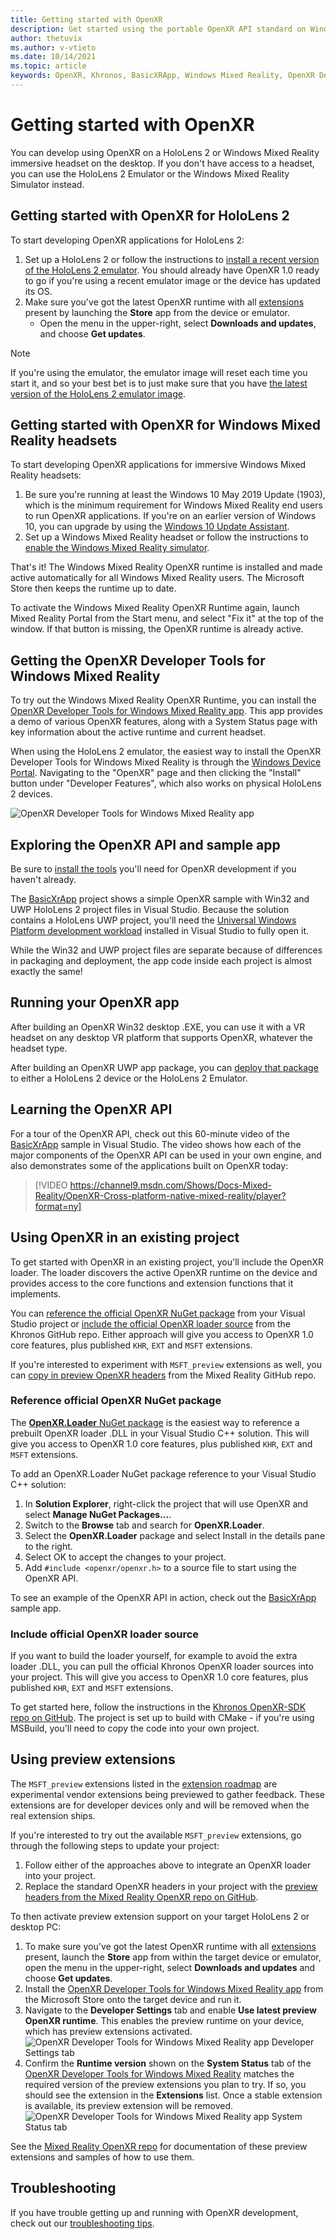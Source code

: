 ```yaml
---
title: Getting started with OpenXR
description: Get started using the portable OpenXR API standard on Windows Mixed Reality and HoloLens 2 headsets.
author: thetuvix
ms.author: v-vtieto
ms.date: 10/14/2021
ms.topic: article
keywords: OpenXR, Khronos, BasicXRApp, Windows Mixed Reality, OpenXR Developer Tools, DirectX, native, native app, custom engine, middleware, getting started, 101, preview extensions, OpenXR runtime version, system status
---
```


# Getting started with OpenXR

You can develop using OpenXR on a HoloLens 2 or Windows Mixed Reality immersive headset on the desktop.  If you don't have access to a headset, you can use the HoloLens 2 Emulator or the Windows Mixed Reality Simulator instead.

## Getting started with OpenXR for HoloLens 2

To start developing OpenXR applications for HoloLens 2:

1. Set up a HoloLens 2 or follow the instructions to [install a recent version of the HoloLens 2 emulator](../advanced-concepts/using-the-hololens-emulator.md). You should already have OpenXR 1.0 ready to go if you're using a recent emulator image or the device has updated its OS.
2. Make sure you've got the latest OpenXR runtime with all [extensions](openxr.md#roadmap) present by launching the **Store** app from the device or emulator.
    * Open the menu in the upper-right, select **Downloads and updates**, and choose **Get updates**.  

> [!NOTE]
> If you're using the emulator, the emulator image will reset each time you start it, and so your best bet is to just make sure that you have [the latest version of the HoloLens 2 emulator image](../advanced-concepts/using-the-hololens-emulator.md).

## Getting started with OpenXR for Windows Mixed Reality headsets

To start developing OpenXR applications for immersive Windows Mixed Reality headsets:

1. Be sure you're running at least the Windows 10 May 2019 Update (1903), which is the minimum requirement for Windows Mixed Reality end users to run OpenXR applications.  If you're on an earlier version of Windows 10, you can upgrade by using the <a href="https://www.microsoft.com/software-download/windows10" target="_blank">Windows 10 Update Assistant</a>.
2. Set up a Windows Mixed Reality headset or follow the instructions to [enable the Windows Mixed Reality simulator](../advanced-concepts/using-the-windows-mixed-reality-simulator.md).

That's it!  The Windows Mixed Reality OpenXR runtime is installed and made active automatically for all Windows Mixed Reality users.  The Microsoft Store then keeps the runtime up to date.

To activate the Windows Mixed Reality OpenXR Runtime again, launch Mixed Reality Portal from the Start menu, and select "Fix it" at the top of the window.  If that button is missing, the OpenXR runtime is already active.<br>

## Getting the OpenXR Developer Tools for Windows Mixed Reality

To try out the Windows Mixed Reality OpenXR Runtime, you can install the <a href="https://www.microsoft.com/store/productId/9n5cvvl23qbt" target="_blank">OpenXR Developer Tools for Windows Mixed Reality app</a>.  This app provides a demo of various OpenXR features, along with a System Status page with key information about the active runtime and current headset.

When using the HoloLens 2 emulator, the easiest way to install the OpenXR Developer Tools for Windows Mixed Reality is through the [Windows Device Portal](../advanced-concepts/using-the-windows-device-portal.md). Navigating to the "OpenXR" page and then clicking the "Install" button under "Developer Features", which also works on physical HoloLens 2 devices.

![OpenXR Developer Tools for Windows Mixed Reality app](images/mixed-reality-openxr-developer-tools.png)

## Exploring the OpenXR API and sample app

Be sure to [install the tools](../install-the-tools.md) you'll need for OpenXR development if you haven't already.

The <a href="https://github.com/microsoft/OpenXR-MixedReality/tree/master/samples/BasicXrApp" target="_blank">BasicXrApp</a> project shows a simple OpenXR sample with Win32 and UWP HoloLens 2 project files in Visual Studio. Because the solution contains a HoloLens UWP project, you'll need the [Universal Windows Platform development workload](../install-the-tools.md#installation-checklist) installed in Visual Studio to fully open it.

While the Win32 and UWP project files are separate because of differences in packaging and deployment, the app code inside each project is almost exactly the same!

## Running your OpenXR app

After building an OpenXR Win32 desktop .EXE, you can use it with a VR headset on any desktop VR platform that supports OpenXR, whatever the headset type.

After building an OpenXR UWP app package, you can [deploy that package](../advanced-concepts/using-visual-studio.md) to either a HoloLens 2 device or the HoloLens 2 Emulator.

## Learning the OpenXR API

For a tour of the OpenXR API, check out this 60-minute video of the <a href="https://github.com/microsoft/OpenXR-MixedReality/tree/master/samples/BasicXrApp" target="_blank">BasicXrApp</a> sample in Visual Studio.  The video shows how each of the major components of the OpenXR API can be used in your own engine, and also demonstrates some of the applications built on OpenXR today:

>[!VIDEO https://channel9.msdn.com/Shows/Docs-Mixed-Reality/OpenXR-Cross-platform-native-mixed-reality/player?format=ny]

## Using OpenXR in an existing project

To get started with OpenXR in an existing project, you'll include the OpenXR loader.  The loader discovers the active OpenXR runtime on the device and provides access to the core functions and extension functions that it implements.

You can [reference the official OpenXR NuGet package](#reference-official-openxr-nuget-package) from your Visual Studio project or [include the official OpenXR loader source](#include-official-openxr-loader-source) from the Khronos GitHub repo.  Either approach will give you access to OpenXR 1.0 core features, plus published `KHR`, `EXT` and `MSFT` extensions.

If you're interested to experiment with `MSFT_preview` extensions as well, you can [copy in preview OpenXR headers](#using-preview-extensions) from the Mixed Reality GitHub repo.

### Reference official OpenXR NuGet package

The <a href="https://www.nuget.org/packages/OpenXR.Loader/" target="_blank">**OpenXR.Loader** NuGet package</a> is the easiest way to reference a prebuilt OpenXR loader .DLL in your Visual Studio C++ solution.  This will give you access to OpenXR 1.0 core features, plus published `KHR`, `EXT` and `MSFT` extensions.

To add an OpenXR.Loader NuGet package reference to your Visual Studio C++ solution:
1. In **Solution Explorer**, right-click the project that will use OpenXR and select **Manage NuGet Packages...**.
2. Switch to the **Browse** tab and search for **OpenXR.Loader**.
3. Select the **OpenXR.Loader** package and select Install in the details pane to the right.
4. Select OK to accept the changes to your project.
5. Add `#include <openxr/openxr.h>` to a source file to start using the OpenXR API.

To see an example of the OpenXR API in action, check out the <a href="https://github.com/microsoft/OpenXR-MixedReality/tree/master/samples/BasicXrApp" target="_blank">BasicXrApp</a> sample app.

### Include official OpenXR loader source

If you want to build the loader yourself, for example to avoid the extra loader .DLL, you can pull the official Khronos OpenXR loader sources into your project.  This will give you access to OpenXR 1.0 core features, plus published `KHR`, `EXT` and `MSFT` extensions.

To get started here, follow the instructions in the <a href="https://github.com/KhronosGroup/OpenXR-SDK" target="_blank">Khronos OpenXR-SDK repo on GitHub</a>.  The project is set up to build with CMake - if you're using MSBuild, you'll need to copy the code into your own project.

## Using preview extensions

The `MSFT_preview` extensions listed in the [extension roadmap](openxr.md#roadmap) are experimental vendor extensions being previewed to gather feedback.  These extensions are for developer devices only and will be removed when the real extension ships.

If you're interested to try out the available `MSFT_preview` extensions, go through the following steps to update your project:
1. Follow either of the approaches above to integrate an OpenXR loader into your project.
2. Replace the standard OpenXR headers in your project with the <a href="https://github.com/microsoft/OpenXR-MixedReality/tree/master/openxr_preview/include/openxr" target="_blank">preview headers from the Mixed Reality OpenXR repo on GitHub</a>.

To then activate preview extension support on your target HoloLens 2 or desktop PC:
  1. To make sure you've got the latest OpenXR runtime with all [extensions](openxr.md#roadmap) present, launch the **Store** app from within the target device or emulator, open the menu in the upper-right, select **Downloads and updates** and choose **Get updates**.
  2. Install the <a href="https://www.microsoft.com/store/productId/9n5cvvl23qbt" target="_blank">OpenXR Developer Tools for Windows Mixed Reality app</a> from the Microsoft Store onto the target device and run it.
  3. Navigate to the **Developer Settings** tab and enable **Use latest preview OpenXR runtime**.  This enables the preview runtime on your device, which has preview extensions activated.
     ![OpenXR Developer Tools for Windows Mixed Reality app Developer Settings tab](images/mixed-reality-openxr-developer-tools-settings.png)
  4. Confirm the **Runtime version** shown on the **System Status** tab of the [OpenXR Developer Tools for Windows Mixed Reality](openxr-getting-started.md#getting-the-openxr-developer-tools-for-windows-mixed-reality) matches the required version of the preview extensions you plan to try.  If so, you should see the extension in the **Extensions** list.  Once a stable extension is available, its preview extension will be removed.<br />
     ![OpenXR Developer Tools for Windows Mixed Reality app System Status tab](images/mixed-reality-openxr-developer-tools-status.png)

See the <a href="https://github.com/microsoft/OpenXR-MixedReality#openxr-preview-extensions" target="_blank">Mixed Reality OpenXR repo</a> for documentation of these preview extensions and samples of how to use them.

## Troubleshooting

If you have trouble getting up and running with OpenXR development, check out our [troubleshooting tips](openxr-troubleshooting.md).